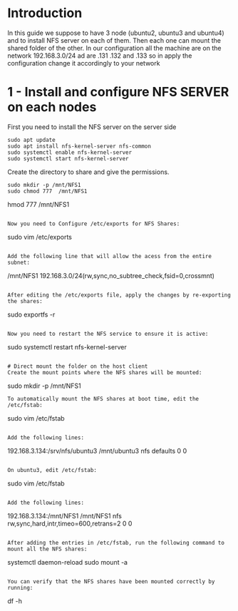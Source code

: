 # Introduction
In this guide we suppose to have 3 node (ubuntu2, ubuntu3 and ubuntu4) and to install NFS server on each of them. Then each one can mount the shared folder of the other.
In our configuration all the machine are on the network 192.168.3.0/24 ad are .131 .132 and .133 so in apply the configuration change it accordingly to your network

# 1 - Install and configure NFS SERVER on each nodes
First you need to install the NFS server on the server side
```
sudo apt update
sudo apt install nfs-kernel-server nfs-common
sudo systemctl enable nfs-kernel-server
sudo systemctl start nfs-kernel-server
```

Create the directory to share and give the permissions.
```
sudo mkdir -p /mnt/NFS1
sudo chmod 777  /mnt/NFS1
```
hmod 777  /mnt/NFS1
```

Now you need to Configure /etc/exports for NFS Shares:

```
sudo vim /etc/exports
```

Add the following line that will allow the acess from the entire subnet:
```
/mnt/NFS1 192.168.3.0/24(rw,sync,no_subtree_check,fsid=0,crossmnt)
```

After editing the /etc/exports file, apply the changes by re-exporting the shares:

```
sudo exportfs -r
```

Now you need to restart the NFS service to ensure it is active:

```
sudo systemctl restart nfs-kernel-server
```

# Direct mount the folder on the host client
Create the mount points where the NFS shares will be mounted:
```
sudo mkdir -p /mnt/NFS1
```
To automatically mount the NFS shares at boot time, edit the /etc/fstab:

```
sudo vim /etc/fstab
```

Add the following lines:

```
192.168.3.134:/srv/nfs/ubuntu3 /mnt/ubuntu3 nfs defaults 0 0
```

On ubuntu3, edit /etc/fstab:
```
sudo vim /etc/fstab
```

Add the following lines:
```
192.168.3.134:/mnt/NFS1 /mnt/NFS1 nfs rw,sync,hard,intr,timeo=600,retrans=2 0 0
```

After adding the entries in /etc/fstab, run the following command to mount all the NFS shares:
```
systemctl daemon-reload
sudo mount -a
```

You can verify that the NFS shares have been mounted correctly by running:
```
df -h
```
